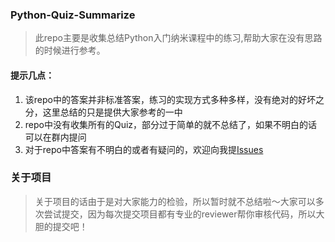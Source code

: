 ### Python-Quiz-Summarize
> 此repo主要是收集总结Python入门纳米课程中的练习,帮助大家在没有思路的时候进行参考。

#### 提示几点：
1. 该repo中的答案并非标准答案，练习的实现方式多种多样，没有绝对的好坏之分，这里总结的只是提供大家参考的一中
2. repo中没有收集所有的Quiz，部分过于简单的就不总结了，如果不明白的话可以在群内提问
3. 对于repo中答案有不明白的或者有疑问的，欢迎向我提[Issues](https://github.com/Xiankai-Wan/Python-Quiz-Summarize/issues)

### 关于项目
> 关于项目的话由于是对大家能力的检验，所以暂时就不总结啦～大家可以多次尝试提交，因为每次提交项目都有专业的reviewer帮你审核代码，所以大胆的提交吧！
